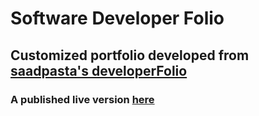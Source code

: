 # Software Developer Folio 

## Customized portfolio developed from [saadpasta's developerFolio](https://github.com/saadpasta/developerFolio)

### A published live version [here](https://mster3313.github.io/)
